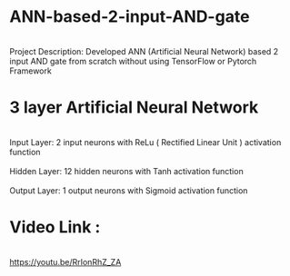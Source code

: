# ANN-based-2-input-AND-gate
<br /> Project Description:
Developed ANN (Artificial Neural Network) based 2 input AND gate from scratch without using TensorFlow or Pytorch Framework


# 3 layer Artificial Neural Network
<br /> Input Layer: 2 input neurons with ReLu ( Rectified Linear Unit ) activation function <br />
<br /> Hidden Layer: 12 hidden neurons with Tanh activation function <br />
<br /> Output Layer: 1 output neurons with Sigmoid activation function <br />

# Video Link :
<br /> https://youtu.be/RrIonRhZ_ZA <br />
